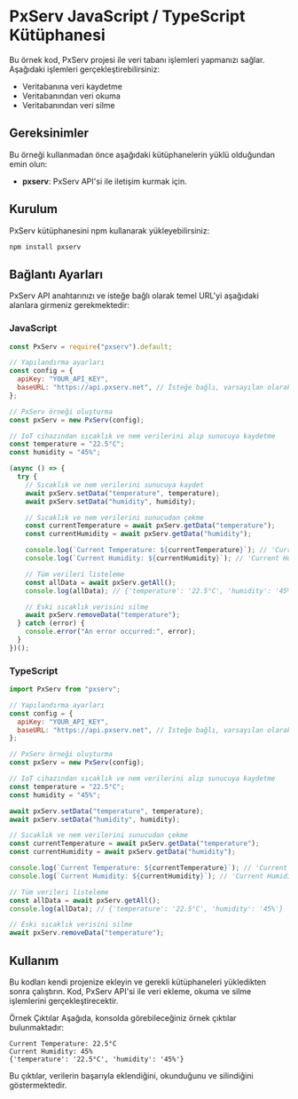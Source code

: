# PxServ JavaScript / TypeScript Kütüphanesi

Bu örnek kod, PxServ projesi ile veri tabanı işlemleri yapmanızı sağlar. Aşağıdaki işlemleri gerçekleştirebilirsiniz:

- Veritabanına veri kaydetme
- Veritabanından veri okuma
- Veritabanından veri silme

## Gereksinimler

Bu örneği kullanmadan önce aşağıdaki kütüphanelerin yüklü olduğundan emin olun:

- **pxserv**: PxServ API'si ile iletişim kurmak için.

## Kurulum

PxServ kütüphanesini npm kullanarak yükleyebilirsiniz:

```sh
npm install pxserv
```

## Bağlantı Ayarları

PxServ API anahtarınızı ve isteğe bağlı olarak temel URL'yi aşağıdaki alanlara girmeniz gerekmektedir:

### JavaScript

```javascript
const PxServ = require("pxserv").default;

// Yapılandırma ayarları
const config = {
  apiKey: "YOUR_API_KEY",
  baseURL: "https://api.pxserv.net", // İsteğe bağlı, varsayılan olarak bu URL kullanılır
};

// PxServ örneği oluşturma
const pxServ = new PxServ(config);

// IoT cihazından sıcaklık ve nem verilerini alıp sunucuya kaydetme
const temperature = "22.5°C";
const humidity = "45%";

(async () => {
  try {
    // Sıcaklık ve nem verilerini sunucuya kaydet
    await pxServ.setData("temperature", temperature);
    await pxServ.setData("humidity", humidity);

    // Sıcaklık ve nem verilerini sunucudan çekme
    const currentTemperature = await pxServ.getData("temperature");
    const currentHumidity = await pxServ.getData("humidity");

    console.log(`Current Temperature: ${currentTemperature}`); // 'Current Temperature: 22.5°C'
    console.log(`Current Humidity: ${currentHumidity}`); // 'Current Humidity: 45%'

    // Tüm verileri listeleme
    const allData = await pxServ.getAll();
    console.log(allData); // {'temperature': '22.5°C', 'humidity': '45%'}

    // Eski sıcaklık verisini silme
    await pxServ.removeData("temperature");
  } catch (error) {
    console.error("An error occurred:", error);
  }
})();
```

### TypeScript

```javascript
import PxServ from "pxserv";

// Yapılandırma ayarları
const config = {
  apiKey: "YOUR_API_KEY",
  baseURL: "https://api.pxserv.net", // İsteğe bağlı, varsayılan olarak bu URL kullanılır
};

// PxServ örneği oluşturma
const pxServ = new PxServ(config);

// IoT cihazından sıcaklık ve nem verilerini alıp sunucuya kaydetme
const temperature = "22.5°C";
const humidity = "45%";

await pxServ.setData("temperature", temperature);
await pxServ.setData("humidity", humidity);

// Sıcaklık ve nem verilerini sunucudan çekme
const currentTemperature = await pxServ.getData("temperature");
const currentHumidity = await pxServ.getData("humidity");

console.log(`Current Temperature: ${currentTemperature}`); // 'Current Temperature: 22.5°C'
console.log(`Current Humidity: ${currentHumidity}`); // 'Current Humidity: 45%'

// Tüm verileri listeleme
const allData = await pxServ.getAll();
console.log(allData); // {'temperature': '22.5°C', 'humidity': '45%'}

// Eski sıcaklık verisini silme
await pxServ.removeData("temperature");
```

## Kullanım

Bu kodları kendi projenize ekleyin ve gerekli kütüphaneleri yükledikten sonra çalıştırın. Kod, PxServ API'si ile veri ekleme, okuma ve silme işlemlerini gerçekleştirecektir.

Örnek Çıktılar
Aşağıda, konsolda görebileceğiniz örnek çıktılar bulunmaktadır:

```
Current Temperature: 22.5°C
Current Humidity: 45%
{'temperature': '22.5°C', 'humidity': '45%'}
```

Bu çıktılar, verilerin başarıyla eklendiğini, okunduğunu ve silindiğini göstermektedir.
